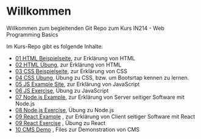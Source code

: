 # Willkommen
Willkommen zum begleitenden Git Repo zum Kurs IN214 - Web Programming Basics

Im Kurs-Repo gibt es folgende Inhalte:
- [01 HTML Beispielseite](./01%20HTML%20Example%20Site/README.md), zur Erklärung von HTML
- [02 HTML Übung](./02%20HTML%20Exercise/README.md), zur Erklärung von HTML
- [03 CSS Beispielseite](./03%20CSS%20Example%20Site/README.md), zur Erklärung von CSS
- [04 CSS Übung](./04%20CSS%20Exercise/README.md), Übung zu CSS, bzw. um Bootsrtap kennen zu lernen.
- [05 JS Example Site](./05%20JS%20Example%20Site\README.md), zur Erklärung von JavaScript
- [06 JS Exercise](./06%20JS%20Exercise/README.md), Übung zu JavaScript
- [07 Node.js Example](./07%20Node.js%20Example/README.md), zur Erklärung von Server seitiger Software mit Node.js
- [08 Node.js Exercise](08%20Node.js%20Exercise/README.md), Übung zu Node.js
- [09 React Example](./09%20React%20Example/README.md) , zur Erklärung von Client seitiger Software mit React
- [09 React Exercise](./09%20React%20Exercise/README.md) , Übung zu React
- [10 CMS Demo](./10%20CMS%20Demo/README.md) , Files zur Demonstration von CMS